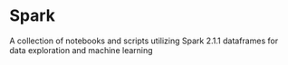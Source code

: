 # Spark
A collection of notebooks and scripts utilizing Spark 2.1.1 dataframes for data exploration and machine learning

